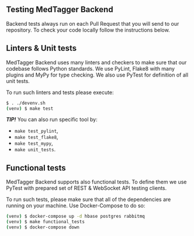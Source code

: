 Testing MedTagger Backend
-------------------------

Backend tests always run on each Pull Request that you will send to our repository. To check your code
 locally follow the instructions below.

## Linters & Unit tests

MedTagger Backend uses many linters and checkers to make sure that our codebase follows Python standards.
 We use PyLint, Flake8 with many plugins and MyPy for type checking. We also use PyTest for definition of
 all unit tests.

To run such linters and tests please execute:

```bash
$ . ./devenv.sh
(venv) $ make test
```

_**TIP!**_ You can also run specific tool by:

 - `make test_pylint`,
 - `make test_flake8`,
 - `make test_mypy`,
 - `make unit_tests`.

## Functional tests

MedTagger Backend supports also functional tests. To define them we use PyTest with prepared set of
 REST & WebSocket API testing clients.

To run such tests, please make sure that all of the dependencies are running on your machine. Use
 Docker-Compose to do so:

```bash
(venv) $ docker-compose up -d hbase postgres rabbitmq
(venv) $ make functional_tests
(venv) $ docker-compose down
```


